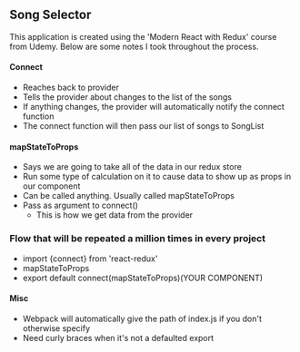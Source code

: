 ## Song Selector

This application is created using the 'Modern React with Redux' course from Udemy. Below are some notes I took throughout the process.

#### Connect

- Reaches back to provider
- Tells the provider about changes to the list of the songs
- If anything changes, the provider will automatically notify the connect function
- The connect function will then pass our list of songs to SongList

#### mapStateToProps

- Says we are going to take all of the data in our redux store
- Run some type of calculation on it to cause data to show up as props in our component
- Can be called anything. Usually called mapStateToProps
- Pass as argument to connect()
  - This is how we get data from the provider

### Flow that will be repeated a million times in every project

- import {connect} from 'react-redux'
- mapStateToProps
- export default connect(mapStateToProps)(YOUR COMPONENT)

#### Misc

- Webpack will automatically give the path of index.js if you don't otherwise specify
- Need curly braces when it's not a defaulted export
